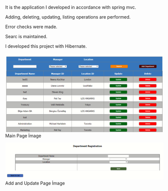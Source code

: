 It is the application I developed in accordance with spring mvc.

Adding, deleting, updating, listing operations are performed.

Error checks were made.

Searc is maintained.

I developed this project with Hibernate.


![alt text](https://github.com/ilyasaglar/Spring-MVC-Crud-Project/blob/master/images/main%20page.PNG)
Main Page İmage


![alt text](https://github.com/ilyasaglar/Spring-MVC-Crud-Project/blob/master/images/add%20and%20update.PNG)
Add and Update Page İmage
